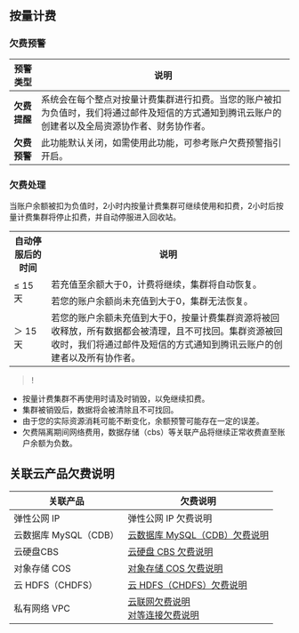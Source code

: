 ## 按量计费
### 欠费预警

| 预警类型     | 说明                                                         |
| ------------ | ------------------------------------------------------------ |
| **欠费提醒** | 系统会在每个整点对按量计费集群进行扣费。当您的账户被扣为负值时，我们将通过邮件及短信的方式通知到腾讯云账户的创建者以及全局资源协作者、财务协作者。 |
| **欠费预警** | 此功能默认关闭，如需使用此功能，可参考账户欠费预警指引开启。 |

### 欠费处理
当账户余额被扣为负值时，2小时内按量计费集群可继续使用和扣费，2小时后按量计费集群将停止扣费，并自动停服进入回收站。

<table>
<tr>
<th>自动停服后的时间</th>
<th>说明</th>
</tr>
<tr>
<td rowspan="2">≤ 15天</td>
<td>若充值至余额大于0，计费将继续，集群将自动恢复。</td>
</tr>
<tr>
<td>若您的账户余额尚未充值到大于0，集群无法恢复。</td>
</tr>
<tr>
<td >＞ 15天</td>
<td>若您的账户余额未充值到大于0，按量计费集群资源将被回收释放，所有数据都会被清理，且不可找回。集群资源被回收时，我们将通过邮件及短信的方式通知到腾讯云账户的创建者以及所有协作者。</td>
</tr>
</table>

>!
- 按量计费集群不再使用时请及时销毁，以免继续扣费。
- 集群被销毁后，数据将会被清除且不可找回。
- 由于您的实际资源消耗可能不断变化，余额预警可能存在一定的误差。
- 欠费隔离期间网络费用，数据存储（cbs）等关联产品将继续正常收费直至账户余额为负数。

## 关联云产品欠费说明
| 关联产品              | 欠费说明                                                     |
| --------------------- | ------------------------------------------------------------ |
| 弹性公网 IP            | 弹性公网 IP 欠费说明 |
| 云数据库 MySQL（CDB） | [云数据库 MySQL（CDB）欠费说明](https://intl.cloud.tencent.com/document/product/236/5159) |
| 云硬盘CBS             | [云硬盘 CBS 欠费说明](https://intl.cloud.tencent.com/document/product/362/31625) |
| 对象存储 COS          | [对象存储 COS 欠费说明](https://intl.cloud.tencent.com/document/product/436/10044) |
| 云 HDFS（CHDFS）      | [云 HDFS（CHDFS）欠费说明](https://intl.cloud.tencent.com/document/product/1106/41955) |
| 私有网络 VPC          |  [云联网欠费说明](https://intl.cloud.tencent.com/document/product/1003/30054) <br> [对等连接欠费说明](https://intl.cloud.tencent.com/document/product/553/35176) |


